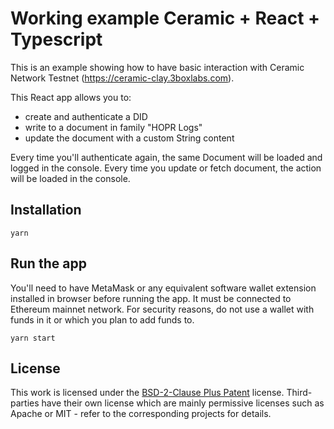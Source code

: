 # Working example Ceramic + React + Typescript

This is an example showing how to have basic interaction with Ceramic Network Testnet (https://ceramic-clay.3boxlabs.com).

This React app allows you to:

- create and authenticate a DID
- write to a document in family "HOPR Logs"
- update the document with a custom String content

Every time you'll authenticate again, the same Document will be loaded and logged in the console.
Every time you update or fetch document, the action will be loaded in the console.

## Installation

`yarn`

## Run the app

You'll need to have MetaMask or any equivalent software wallet extension installed in browser before running the app.
It must be connected to Ethereum mainnet network. For security reasons, do not use a wallet with funds in it or which you plan to add funds to.

`yarn start`

## License

This work is licensed under the [BSD-2-Clause Plus Patent](https://spdx.org/licenses/BSD-2-Clause-Patent.html) license.
Third-parties have their own license which are mainly permissive licenses such as Apache or MIT - refer to the corresponding projects for details.
